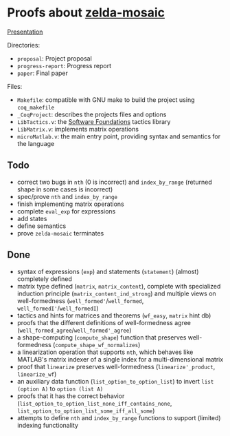 # Proofs about [zelda-mosaic](https://github.com/benknoble/zelda-mosaic)

[Presentation](https://docs.google.com/presentation/d/1EaC5zwNfbskH0kabnuDZeTFLvrv6lRGhcaaQgWXeWxU/edit?usp=sharing)

Directories:
- `proposal`: Project proposal
- `progress-report`: Progress report
- `paper`: Final paper

Files:
- `Makefile`: compatible with GNU make to build the project using `coq_makefile`
- `_CoqProject`: describes the projects files and options
- `LibTactics.v`: the [Software Foundations](https://softwarefoundations.cis.upenn.edu) tactics library
- `LibMatrix.v`: implements matrix operations
- `microMatlab.v`: the main entry point, providing syntax and semantics for the
  language

## Todo

- correct two bugs in `nth` (0 is incorrect) and `index_by_range` (returned
  shape in some cases is incorrect)
- spec/prove `nth` and `index_by_range`
- finish implementing matrix operations
- complete `eval_exp` for expressions
- add states
- define semantics
- prove `zelda-mosaic` terminates

## Done

- syntax of expressions (`exp`) and statements (`statement`) (almost) completely
  defined
- matrix type defined (`matrix`, `matrix_content`), complete with specialized
  induction principle (`matrix_content_ind_strong`) and multiple views on
  well-formedness (`well_formed'`/`well_formed`, `well_formedI'`/`well_formedI`)
- tactics and hints for matrices and theorems (`wf_easy`, `matrix` hint db)
- proofs that the different definitions of well-formedness agree
  (`well_formed_agree`/`well_formed'_agree`)
- a shape-computing (`compute_shape`) function that preserves well-formedness
  (`compute_shape_wf_normalizes`)
- a linearization operation that supports `nth`, which behaves like MATLAB's
  matrix indexer of a single index for a multi-dimensional matrix
- proof that `linearize` preserves well-formedness (`linearize'_product`,
  `linearize_wf`)
- an auxiliary data function (`list_option_to_option_list`) to invert `list
  (option A)` to `option (list A)`
- proofs that it has the correct behavior
  (`list_option_to_option_list_none_iff_contains_none`,
  `list_option_to_option_list_some_iff_all_some`)
- attempts to define `nth` and `index_by_range` functions to support (limited)
  indexing functionality
